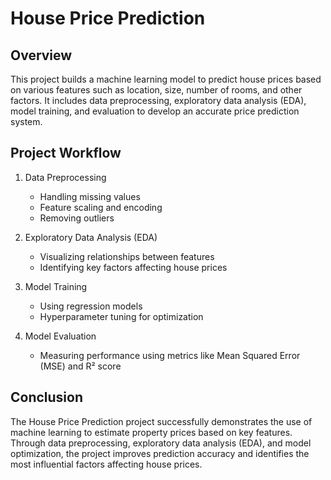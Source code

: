 # House Price Prediction
## Overview
This project builds a machine learning model to predict house prices based on various features such as location, size, number of rooms, and other factors. It includes data preprocessing, exploratory data analysis (EDA), model training, and evaluation to develop an accurate price prediction system.

## Project Workflow
1. Data Preprocessing
   - Handling missing values
   - Feature scaling and encoding
   - Removing outliers

2. Exploratory Data Analysis (EDA)
   - Visualizing relationships between features
   - Identifying key factors affecting house prices

3. Model Training
   - Using regression models
   - Hyperparameter tuning for optimization

4. Model Evaluation
   - Measuring performance using metrics like Mean Squared Error (MSE) and R² score
## Conclusion 
The House Price Prediction project successfully demonstrates the use of machine learning to estimate property prices based on key features. Through data preprocessing, exploratory data analysis (EDA), and model optimization, the project improves prediction accuracy and identifies the most influential factors affecting house prices.
